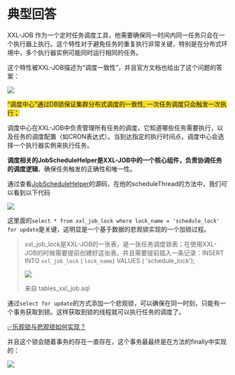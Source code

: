# 典型回答


XXL-JOB 作为一个定时任务调度工具，他需要确保同一时间内同一任务只会在一个执行器上执行。这个特性对于避免任务的重复执行非常关键，特别是在分布式环境中，多个执行器实例可能同时运行相同的任务。



这个特性被XXL-JOB描述为“调度一致性”，并且官方文档也给出了这个问题的答案：



![](https://cdn.nlark.com/yuque/0/2024/png/5378072/1710564674184-dfedd5ba-42ca-47b3-bd17-320fffdf56b1.png)



<font style="background-color:#FBDE28;">“调度中心”通过DB锁保证集群分布式调度的一致性, 一次任务调度只会触发一次执行；</font>

<font style="background-color:#FBDE28;"></font>

调度中心在XXL-JOB中负责管理所有任务的调度，它知道哪些任务需要执行，以及任务的调度配置（如CRON表达式）。当到达指定的执行时间点，调度中心会选择一个执行器实例来执行任务。



**调度相关的JobScheduleHelper是XXL-JOB中的一个核心组件，负责协调任务的调度逻辑**，确保任务触发的正确性和唯一性。



通过查看[JobScheduleHelper](https://github.com/xuxueli/xxl-job/blob/master/xxl-job-admin/src/main/java/com/xxl/job/admin/core/thread/JobScheduleHelper.java)的源码，在他的scheduleThread的方法中，我们可以看到以下代码



![](https://cdn.nlark.com/yuque/0/2024/png/5378072/1710564986617-bbb1962c-bb28-491c-9f7e-368853e8152b.png)



这里面的`select * from xxl_job_lock where lock_name = 'schedule_lock' for update`是关键，这明显是一个基于数据的悲观锁实现的一个加锁过程。



>  xxl_job_lock是XXL-JOB的一张表，是一张任务调度锁表；在使用XXL-JOB的时候需要提前创建好这张表。并且需要提前插入一条记录：INSERT INTO `xxl_job_lock` ( `lock_name`) VALUES ( 'schedule_lock');
>
> ![](https://cdn.nlark.com/yuque/0/2024/png/5378072/1710565454303-ac6840b6-2f6a-4840-a16b-7e23c5494210.png)
>
> 来自 tables_xxl_job.sql
>



通过`select for update`的方式添加一个悲观锁，可以确保在同一时刻，只能有一个事务获取到锁。这样获取到锁的线程就可以执行任务的调度了。



[✅乐观锁与悲观锁如何实现？](https://www.yuque.com/hollis666/qyhor6/ionc18)



并且这个锁会随着事务的存在一直存在，这个事务最最终是在方法的finally中实现的：



![](https://cdn.nlark.com/yuque/0/2024/png/5378072/1710565086585-609ec2ef-0176-43ad-b484-7fb170a08c3a.png)






